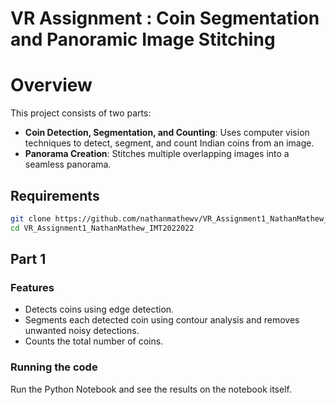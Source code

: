 # VR Assignment : Coin Segmentation and Panoramic Image Stitching

# Overview

This project consists of two parts:

- **Coin Detection, Segmentation, and Counting**: Uses computer vision techniques to detect, segment, and count Indian coins from an image.
- **Panorama Creation**: Stitches multiple overlapping images into a seamless panorama.

## Requirements

```bash
git clone https://github.com/nathanmathewv/VR_Assignment1_NathanMathew_IMT2022022.git
cd VR_Assignment1_NathanMathew_IMT2022022
```

## Part 1

### Features
- Detects coins using edge detection.
- Segments each detected coin using contour analysis and removes unwanted noisy detections.
- Counts the total number of coins.

### Running the code
Run the Python Notebook and see the results on the notebook itself.


